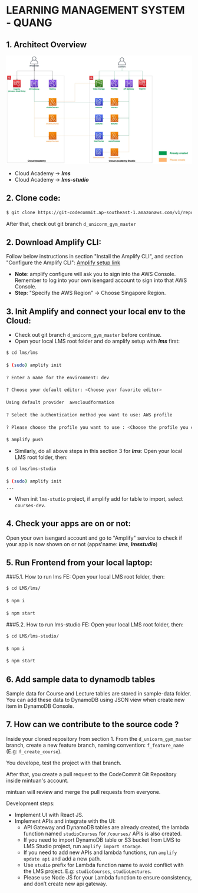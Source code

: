 # LEARNING MANAGEMENT SYSTEM - QUANG

## 1. Architect Overview
![architect](/images/LMS.jpg)
- Cloud Academy -> ***lms***
- Cloud Academy -> ***lms-studio***
## 2. Clone code:
```bash
$ git clone https://git-codecommit.ap-southeast-1.amazonaws.com/v1/repos/LMS
```

After that, check out git branch ```d_unicorm_gym_master```

## 2. Download Amplify CLI:  
Follow below instructions in section "Install the Amplify CLI", and section "Configure the Amplify CLI": 
[Amplify setup link](https://docs.amplify.aws/cli/start/install/#configure-the-amplify-cli)
* **Note**: amplify configure will ask you to sign into the AWS Console. Remember to log into your own isengard account to sign into that AWS Console.
* **Step**: "Specify the AWS Region" -> Choose Singapore Region.

## 3. Init Amplify and connect your local env to the Cloud:
- Check out git branch ```d_unicorm_gym_master``` before continue.
- Open your local LMS root folder and do amplify setup with ***lms*** first:
```bash
$ cd lms/lms

$ (sudo) amplify init

? Enter a name for the environment: dev

? Choose your default editor: <Choose your favorite editor>

Using default provider  awscloudformation

? Select the authentication method you want to use: AWS profile

? Please choose the profile you want to use : <Choose the profile you created in Configure the Amplify CLI from section 2. Download Amplify CLI>

$ amplify push
```

- Similarly, do all above steps in this section 3 for ***lms***:
Open your local LMS root folder, then:
```bash
$ cd lms/lms-studio

$ (sudo) amplify init
...
```
- When init ```lms-studio``` project, if amplify add for table to import, select ```courses-dev```.

## 4. Check your apps are on or not:
Open your own isengard account and go to "Amplify" service to check if your app is now shown on or not (apps'name:  ***lms***, ***lmsstudio***)   

## 5. Run Frontend  from your local laptop:
###5.1. How to run lms FE:
Open your local LMS root folder, then:
```bash
$ cd LMS/lms/

$ npm i

$ npm start
```

###5.2. How to run lms-studio FE:
Open your local LMS root folder, then:
```bash
$ cd LMS/lms-studio/

$ npm i

$ npm start
```

## 6. Add sample data to dynamodb tables
Sample data for Course and Lecture tables are stored in sample-data folder.
You can add these data to DynamoDB using JSON view when create new item in DynamoDB Console.

## 7. How can we contribute to the source code ?
Inside your cloned repository from section 1. From the ```d_unicorm_gym_master``` branch, create a new feature branch, naming convention: ```f_feature_name``` (E.g: ```f_create_course```).

You develope, test the project with that branch.

After that, you create a pull request to the CodeCommit Git Repository inside mintuan's account.

mintuan will review and merge the pull requests from everyone.

Development steps:
- Implement UI with React JS.
- Implement APIs and integrate with the UI:
    - API Gateway and DynamoDB tables are already created, the lambda function named ```studioCourses``` for ```/courses/``` APIs is also created.
    - If you need to import DynamoDB table or S3 bucket from LMS to LMS Studio project, run ```amplify import storage```.
    - If you need to add new APIs and lambda functions, run ```amplify update api``` and add a new path.
    - Use ```studio``` prefix for Lambda function name to avoid conflict with the LMS project. E.g: ```studioCourses```, ```studioLectures```.
    - Please use Node JS for your Lambda function to ensure consistency, and don’t create new api gateway.